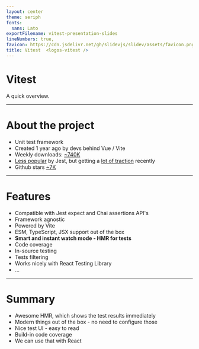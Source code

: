 ```yaml
---
layout: center
theme: seriph
fonts:
  sans: Lato
exportFilename: vitest-presentation-slides
lineNumbers: true,
favicon: https://cdn.jsdelivr.net/gh/slidevjs/slidev/assets/favicon.png
title: Vitest  <logos-vitest />
---
```


# Vitest  <logos-vitest />

A quick overview.


---

# About the project <logos-vitest />

* Unit test framework
* Created 1 year ago by devs behind Vue / Vite
* Weekly downloads: [~740K](https://www.npmjs.com/package/vitest)
* [Less popular](https://npmtrends.com/jest-vs-vitest) by Jest, but getting a [lot of traction](https://2021.stateofjs.com/en-US/libraries/testing/) recently
* Github stars [~7K](https://github.com/vitest-dev/vitest)

---

# Features <mdi-hammer-wrench />

* Compatible with Jest expect <logos-jest /> and Chai <logos-chai /> assertions API's
* Framework agnostic
* Powered by Vite <logos-vitejs />
* ESM, TypeScript, JSX support out of the box
* **Smart and instant watch mode - HMR for tests**
* Code coverage
* In-source testing
* Tests filtering
* Works nicely with React Testing Library <logos-testing-library />
* ...


---

# Summary <mdi-format-list-bulleted-square />

* Awesome HMR, which shows the test results immediately
* Modern things out of the box - no need to configure those
* Nice test UI - easy to read
* Build-in code coverage
* We can use that with React
